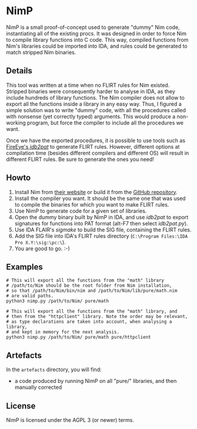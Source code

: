 # NimP

NimP is a small proof-of-concept used to generate "dummy" Nim code, instantiating all of the existing procs.
It was designed in order to force Nim to compile library functions into C code.
This way, compiled functions from Nim's libraries could be imported into IDA, and rules could be generated
to match stripped Nim binaries.

## Details

This tool was written at a time when no FLIRT rules for Nim existed.
Stripped binaries were consequently harder to analyse in IDA, as they include hundreds of library functions.
The Nim compiler does not allow to export all the functions inside a library in any easy way.
Thus, I figured a simple solution was to write "dummy" code, with all the procedures called with nonsense (yet correctly typed) arguments. This would produce a non-working program, but force the compiler to include all the procedures we want.

Once we have the exported procedures, it is possible to use tools such as [FireEye's *idb2pat*](https://github.com/fireeye/flare-ida/blob/master/python/flare/idb2pat.py) to generate FLIRT rules. However, different options at compilation time (besides different compilers and different OS) will result in different FLIRT rules. Be sure to generate the ones you need!

## Howto

1. Install Nim from [their website](https://nim-lang.org/install.html) or build it from the [GitHub repository](https://github.com/nim-lang/Nim/).
2. Install the compiler you want. It should be the same one that was used to compile the binaries for which you want to make FLIRT rules.
3. Use NimP to generate code for a given set of libraries.
4. Open the dummy binary built by NimP in IDA, and use *idb2pat* to export signatures for functions into PAT format (alt-F7 then select *idb2pat.py*).
5. Use IDA FLAIR's *sigmake* to build the SIG file, containing the FLIRT rules.
6. Add the SIG file into IDA's FLIRT rules directory (`C:\Program Files:\IDA Pro X.Y:\sig:\pc:\`).
7. You are good to go. :-)


## Examples

```
# This will export all the functions from the "math" library
# /path/to/Nim should be the root folder from Nim installation,
# so that /path/to/Nim/bin/nim and /path/to/Nim/lib/pure/math.nim
# are valid paths.
python3 nimp.py /path/to/Nim/ pure/math

# This will export all the functions from the "math" library, and
# then from the "httpclient" library. Note the order may be relevant,
# as type declarations are taken into account, when analysing a library,
# and kept in memory for the next analysis.
python3 nimp.py /path/to/Nim/ pure/math pure/httpclient
```

## Artefacts
In the `artefacts` directory, you will find:
- a code produced by running NimP on all "pure/" libraries, and then manually corrected

## License
NimP is licensed under the AGPL 3 (or newer) terms.
